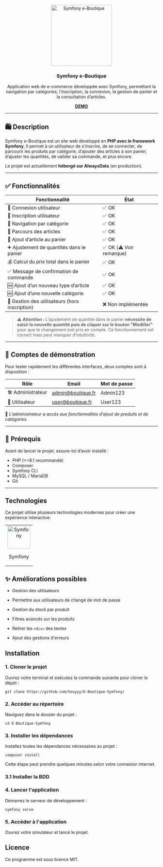 <div align="center">
  <img align="center" width="200" src="https://symfony.com/logos/symfony_black_03.png" alt="Symfony e-Boutique"/>
</div>

<h3 align="center">Symfony e-Boutique</h3>
<p align="center">Application web de e-commerce développée avec Symfony, permettant la navigation par catégories, l’inscription, la connexion, la gestion de panier et la consultation d’articles.</p>
<a align="center" href="https://theodisy.alwaysdata.net/" target="_blank"><p><strong>DEMO</strong></p></a>


---

## 🛍️ Description

Symfony e-Boutique est un site web développé en **PHP avec le framework Symfony**. Il permet à un utilisateur de s’inscrire, de se connecter, de parcourir les produits par catégorie, d’ajouter des articles à son panier, d’ajuster les quantités, de valider sa commande, et plus encore.

Le projet est actuellement **hébergé sur AlwaysData** (en production).

---

## ✅ Fonctionnalités

| Fonctionnalité                                      | État                       |
|-----------------------------------------------------|----------------------------|
| 🔐 Connexion utilisateur                             | ✅ OK                      |
| 📝 Inscription utilisateur                           | ✅ OK                      |
| 📂 Navigation par catégorie                          | ✅ OK                      |
| 🧾 Parcours des articles                             | ✅ OK                      |
| 🛒 Ajout d’article au panier                         | ✅ OK                      |
| ➕ Ajustement de quantités dans le panier            | ✅ OK (⚠️ Voir remarque)  |
| 💰 Calcul du prix total dans le panier               | ✅ OK                      |
| ✅ Message de confirmation de commande               | ✅ OK                      |
| 🆕 Ajout d’un nouveau type d’article                 | ✅ OK                      |
| 🆕 Ajout d’une nouvelle catégorie                     | ✅ OK                      |
| 👤 Gestion des utilisateurs (hors inscription)       | ❌ Non implémentée         |

> ⚠️ **Attention :** L’ajustement de quantité dans le panier **nécessite de saisir la nouvelle quantité puis de cliquer sur le bouton "Modifier"** pour que le changement soit pris en compte. Ce fonctionnement est correct mais peut manquer d’intuitivité.

---

## 👥 Comptes de démonstration

Pour tester rapidement les différentes interfaces, deux comptes sont à disposition :

| Rôle            | Email                      | Mot de passe |
|-----------------|----------------------------|--------------|
| 🛠 Administrateur | admin@boutique.fr           | Admin123     |
| 👤 Utilisateur     | user@boutique.fr            | User123      |

🔐 *L'administrateur a accès aux fonctionnalités d'ajout de produits et de catégories.*

---

## 🧰 Prérequis

Avant de lancer le projet, assure-toi d’avoir installé :

- PHP (>=8.1 recommandé)
- Composer
- Symfony CLI
- MySQL / MariaDB
- Git

---

## Technologies
Ce projet utilise plusieurs technologies modernes pour créer une expérience interactive:

<table align="center"> <tbody> <tr> <td align="center"> <img width="75" src="https://upload.wikimedia.org/wikipedia/commons/thumb/6/60/Symfony2.svg/langfr-280px-Symfony2.svg.png" alt="Symfony" /> <p>Symfony</p> </td> </tr> </tbody> </table>


## ✨ Améliorations possibles
- Gestion des utilisateurs
  
- Permettre aux utilisateurs de changé de mot de passe

- Gestion du stock par produit

- Filtres avancés sur les produits

- Retirer les `<div>` des textes

- Ajout des gestions d'erreurs


## Installation

### 1. Cloner le projet
   
Ouvrez votre terminal et exécutez la commande suivante pour cloner le dépôt :

```git clone https://github.com/Souyyy/E-Boutique-Symfony/```

### 2. Accéder au répertoire
Naviguez dans le dossier du projet :

```cd E-Boutique-Symfony```

### 3. Installer les dépendances
Installez toutes les dépendances nécessaires au projet :

```composer install```

Cette étape peut prendre quelques minutes selon votre connexion internet.

### 3.1 Installer la BDD

### 4. Lancer l'application

Démarrez le serveur de développement :

```symfony serve```

### 5. Accéder à l'application

Ouvrez votre simulateur et lancé le projet.

## Licence
Ce programme est sous licence MIT.

